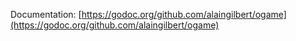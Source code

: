 Documentation: [https://godoc.org/github.com/alaingilbert/ogame](https://godoc.org/github.com/alaingilbert/ogame)
